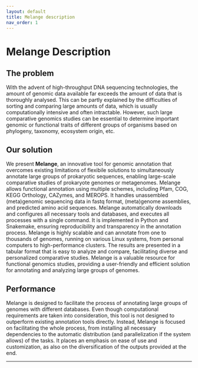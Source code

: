 ```yaml
---
layout: default
title: Melange description
nav_order: 1
---
```


# Melange Description

## The problem

 With the advent of high-throughput DNA sequencing technologies, the amount of genomic data available far exceeds the amount of data that is thoroughly analysed. This can be partly explained by the difficulties of sorting and comparing large amounts of data, which is usually computationally intensive and often intractable. However, such large comparative genomics studies can be essential to determine important genomic or functional traits of different groups of organisms based on phylogeny, taxonomy, ecosystem origin, etc.

## Our solution

We present **Melange**, an innovative tool for genomic annotation that overcomes existing limitations of flexibile solutions to simultaneously annotate large groups of prokaryotic sequences, enabling large-scale comparative studies of prokaryote genomes or metagenomes. Melange allows functional annotation using multiple schemes, including Pfam, COG, KEGG Orthology, CAZymes, and MEROPS. It handles unassembled (meta)genomic sequencing data in fastq format, (meta)genome assemblies, and predicted amino acid sequences. Melange automatically downloads and configures all necessary tools and databases, and executes all processes with a single command. It is implemented in Python and Snakemake, ensuring reproducibility and transparency in the annotation process. Melange is highly scalable and can annotate from one to thousands of genomes, running on various Linux systems, from personal computers to high-performance clusters. The results are presented in a tabular format that is easy to analyze and compare, facilitating diverse and personalized comparative studies. Melange is a valuable resource for functional genomics studies, providing a user-friendly and efficient solution for annotating and analyzing large groups of genomes.

## Performance

Melange is designed to facilitate the process of annotating large groups of genomes with different databases. Even though computational requirements are taken into consideration, this tool is not designed to outperform existing annotation tools directly. Instead, Melange is focused on facilitating the whole process, from installing all necessary dependencies to the automatic distribution (and parallelization if the system allows) of the tasks. It places an emphasis on ease of use and customization, as also on the diversification of the outputs provided at the end. 

* * *

